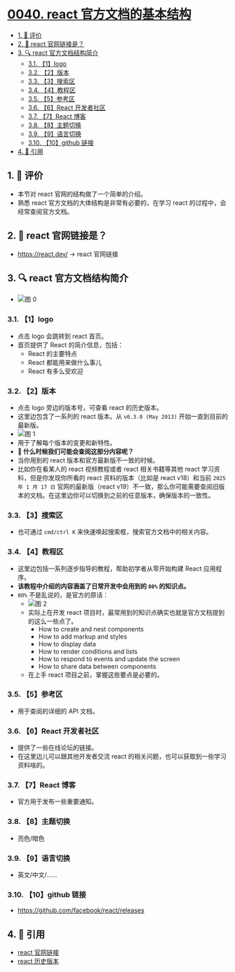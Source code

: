 # [0040. react 官方文档的基本结构](https://github.com/tnotesjs/TNotes.react/tree/main/notes/0040.%20react%20%E5%AE%98%E6%96%B9%E6%96%87%E6%A1%A3%E7%9A%84%E5%9F%BA%E6%9C%AC%E7%BB%93%E6%9E%84)

<!-- region:toc -->

- [1. 🫧 评价](#1--评价)
- [2. 🤔 react 官网链接是？](#2--react-官网链接是)
- [3. 🔍 react 官方文档结构简介](#3--react-官方文档结构简介)
  - [3.1. 【1】logo](#31-1logo)
  - [3.2. 【2】版本](#32-2版本)
  - [3.3. 【3】搜索区](#33-3搜索区)
  - [3.4. 【4】教程区](#34-4教程区)
  - [3.5. 【5】参考区](#35-5参考区)
  - [3.6. 【6】React 开发者社区](#36-6react-开发者社区)
  - [3.7. 【7】React 博客](#37-7react-博客)
  - [3.8. 【8】主题切换](#38-8主题切换)
  - [3.9. 【9】语言切换](#39-9语言切换)
  - [3.10. 【10】github 链接](#310-10github-链接)
- [4. 🔗 引用](#4--引用)

<!-- endregion:toc -->

## 1. 🫧 评价

- 本节对 react 官网的结构做了一个简单的介绍。
- 熟悉 react 官方文档的大体结构是非常有必要的，在学习 react 的过程中，会经常查阅官方文档。

## 2. 🤔 react 官网链接是？

- https://react.dev/ -> react 官网链接

## 3. 🔍 react 官方文档结构简介

- ![图 0](https://cdn.jsdelivr.net/gh/tnotesjs/imgs@main/2025-06-23-21-24-44.png)

### 3.1. 【1】logo

- 点击 logo 会跳转到 react 首页。
- 首页提供了 React 的简介信息，包括：
  - React 的主要特点
  - React 都能用来做什么事儿
  - React 有多么受欢迎

### 3.2. 【2】版本

- 点击 logo 旁边的版本号，可查看 react 的历史版本。
- 这里边包含了一系列的 react 版本。从 `v0.3.0 (May 2013)` 开始一直到目前的最新版。
- ![图 1](https://cdn.jsdelivr.net/gh/tnotesjs/imgs@main/2025-06-23-21-25-57.png)
- 用于了解每个版本的变更和新特性。
- **🤔 什么时候我们可能会查阅这部分内容呢？**
- 当你用到的 react 版本和官方最新版不一致的时候。
- 比如你在看某人的 react 视频教程或者 react 相关书籍等其他 react 学习资料，但是你发现你所看的 react 资料的版本（比如是 react v18）和当前 `2025 年 1 月 17 日` 官网的最新版（react v19）不一致，那么你可能需要查阅旧版本的文档。在这里边你可以切换到之前的任意版本，确保版本的一致性。

### 3.3. 【3】搜索区

- 也可通过 `cmd/ctrl K` 来快速唤起搜索框，搜索官方文档中的相关内容。

### 3.4. 【4】教程区

- 这里边包括一系列逐步指导的教程，帮助初学者从零开始构建 React 应用程序。
- **该教程中介绍的内容涵盖了日常开发中会用到的 `80%` 的知识点。**
- `80%` 不是乱说的，是官方的原话：
  - ![图 2](https://cdn.jsdelivr.net/gh/tnotesjs/imgs@main/2025-06-23-21-27-00.png)
  - 实际上在开发 react 项目时，最常用到的知识点确实也就是官方文档提到的这么一些点了。
    - How to create and nest components
    - How to add markup and styles
    - How to display data
    - How to render conditions and lists
    - How to respond to events and update the screen
    - How to share data between components
  - 在上手 react 项目之前，掌握这些要点是必要的。

### 3.5. 【5】参考区

- 用于查阅的详细的 API 文档。

### 3.6. 【6】React 开发者社区

- 提供了一些在线论坛的链接。
- 在这里边儿可以跟其他开发者交流 react 的相关问题，也可以获取到一些学习资料啥的。

### 3.7. 【7】React 博客

- 官方用于发布一些重要通知。

### 3.8. 【8】主题切换

- 亮色/暗色

### 3.9. 【9】语言切换

- 英文/中文/……

### 3.10. 【10】github 链接

- https://github.com/facebook/react/releases

## 4. 🔗 引用

- [react 官网链接][1]
- [react 历史版本][2]

[1]: https://react.dev/
[2]: https://github.com/facebook/react/releases
